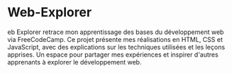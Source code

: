 # Web-Explorer
eb Explorer retrace mon apprentissage des bases du développement web via FreeCodeCamp. Ce projet présente mes réalisations en HTML, CSS et JavaScript, avec des explications sur les techniques utilisées et les leçons apprises. Un espace pour partager mes expériences et inspirer d'autres apprenants à explorer le développement web.
